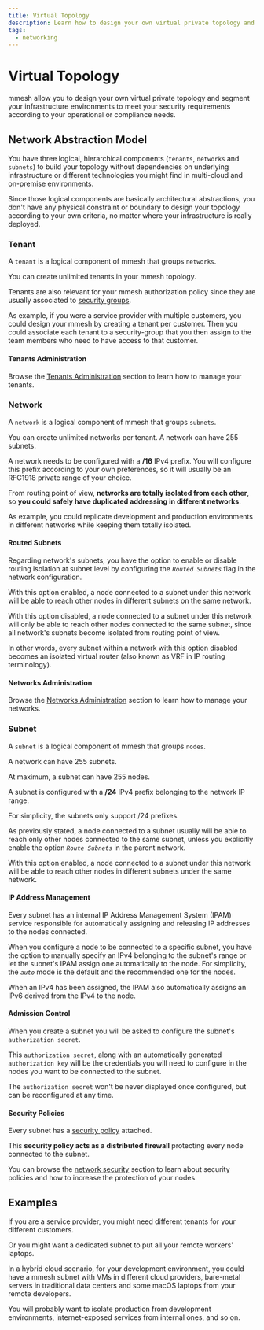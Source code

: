 ```yaml
---
title: Virtual Topology
description: Learn how to design your own virtual private topology and segment your multi-cloud infrastructure environments to meet your security requirements.
tags:
  - networking
---
```


# Virtual Topology

mmesh allow you to design your own virtual private topology and segment your infrastructure environments to meet your security requirements according to your operational or compliance needs.

## Network Abstraction Model

You have three logical, hierarchical components (`tenants`, `networks` and `subnets`) to build your topology without dependencies on underlying infrastructure or different technologies you might find in multi-cloud and on-premise environments.

Since those logical components are basically architectural abstractions, you don't have any physical constraint or boundary to design your topology according to your own criteria, no matter where your infrastructure is really deployed.

### Tenant

A `tenant` is a logical component of mmesh that groups `networks`.

You can create unlimited tenants in your mmesh topology.

Tenants are also relevant for your mmesh authorization policy since they are usually associated to [security groups](/docs/platform/iam/authorization/#security-groups).

As example, if you were a service provider with multiple customers, you could design your mmesh by creating a tenant per customer. Then you could associate each tenant to a security-group that you then assign to the team members who need to have access to that customer.

#### Tenants Administration

Browse the [Tenants Administration](/docs/platform/administration/tenants/) section to learn how to manage your tenants.

### Network

A `network` is a logical component of mmesh that groups `subnets`.

You can create unlimited networks per tenant. A network can have 255 subnets.

A network needs to be configured with a **/16** IPv4 prefix. You will configure this prefix according to your own preferences, so it will usually be an RFC1918 private range of your choice.

From routing point of view, **networks are totally isolated from each other**, so **you could safely have duplicated addressing in different networks**.

As example, you could replicate development and production environments in different networks while keeping them totally isolated.

#### Routed Subnets

Regarding network's subnets, you have the option to enable or disable routing isolation at subnet level by configuring the _`Routed Subnets`_ flag in the network configuration.

With this option enabled, a node connected to a subnet under this network will be able to reach other nodes in different subnets on the same network.

With this option disabled, a node connected to a subnet under this network will only be able to reach other nodes connected to the same subnet, since all network's subnets become isolated from routing point of view.

In other words, every subnet within a network with this option disabled becomes an isolated virtual router (also known as VRF in IP routing terminology).

#### Networks Administration

Browse the [Networks Administration](/docs/platform/administration/networks/) section to learn how to manage your networks.

### Subnet

A `subnet` is a logical component of mmesh that groups `nodes`.

A network can have 255 subnets.

At maximum, a subnet can have 255 nodes.

A subnet is configured with a **/24** IPv4 prefix belonging to the network IP range.

For simplicity, the subnets only support /24 prefixes.

As previously stated, a node connected to a subnet usually will be able to reach only other nodes connected to the same subnet, unless you explicitly enable the option _`Route Subnets`_ in the parent network.

With this option enabled, a node connected to a subnet under this network will be able to reach other nodes in different subnets under the same network.

#### IP Address Management

Every subnet has an internal IP Address Management System (IPAM) service responsible for automatically assigning and releasing IP addresses to the nodes connected.

When you configure a node to be connected to a specific subnet, you have the option to manually specify an IPv4 belonging to the subnet's range or let the subnet's IPAM assign one automatically to the node. For simplicity, the _`auto`_ mode is the default and the recommended one for the nodes.

When an IPv4 has been assigned, the IPAM also automatically assigns an IPv6 derived from the IPv4 to the node.

#### Admission Control

When you create a subnet you will be asked to configure the subnet's `authorization secret`.

This `authorization secret`, along with an automatically generated `authorization key` will be the credentials you will need to configure in the nodes you want to be connected to the subnet.

The `authorization secret` won't be never displayed once configured, but can be reconfigured at any time.

#### Security Policies

Every subnet has a [security policy](/docs/platform/networking/network-security/#security-policies) attached.

This **security policy acts as a distributed firewall** protecting every node connected to the subnet.

You can browse the [network security](/docs/platform/networking/network-security/) section to learn about security policies and how to increase the protection of your nodes.

## Examples

If you are a service provider, you might need different tenants for your different customers.

Or you might want a dedicated subnet to put all your remote workers' laptops.

In a hybrid cloud scenario, for your development environment, you could have a mmesh subnet with VMs in different cloud providers, bare-metal servers in traditional data centers and some macOS laptops from your remote developers.

You will probably want to isolate production from development environments, internet-exposed services from internal ones, and so on.
